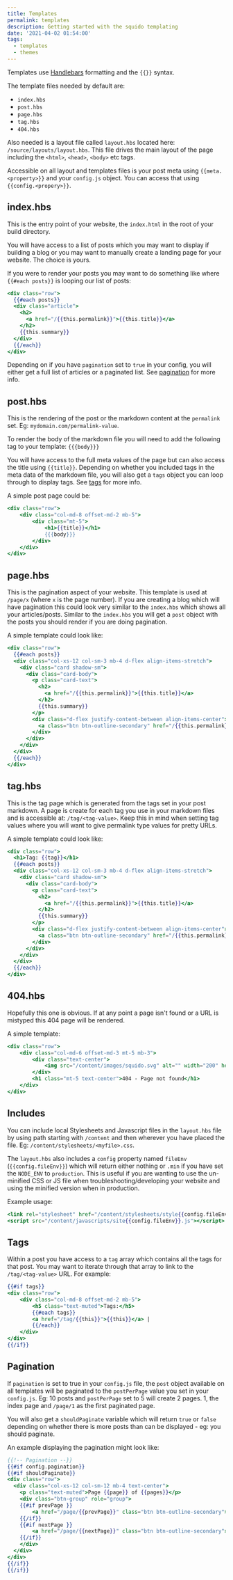 ```yaml
---
title: Templates
permalink: templates
description: Getting started with the squido templating
date: '2021-04-02 01:54:00'
tags: 
  - templates
  - themes
---
```


Templates use [Handlebars](https://handlebarsjs.com) formatting and the `{{}}` syntax.

The template files needed by default are:

- `index.hbs`
- `post.hbs`
- `page.hbs`
- `tag.hbs`
- `404.hbs`

Also needed is a layout file called `layout.hbs` located here: `/source/layouts/layout.hbs`. This file drives the main layout of the page including the `<html>`, `<head>`, `<body>` etc tags. 

Accessible on all layout and templates files is your post meta using `{{meta.<property>}}` and your `config.js` object. You can access that using `{{config.<propery>}}`. 

## index.hbs

This is the entry point of your website, the `index.html` in the root of your build directory. 

You will have access to a list of posts which you may want to display if building a blog or you may want to manually create a landing page for your website. The choice is yours. 

If you were to render your posts you may want to do something like where `{{#each posts}}` is looping our list  of posts:

``` handlebars
<div class="row">
  {{#each posts}}
  <div class="article">
    <h2>
      <a href="/{{this.permalink}}">{{this.title}}</a> 
    </h2>
    {{this.summary}}
  </div>
  {{/each}}
</div>
```

Depending on if you have `pagination` set to `true` in your config, you will either get a full list of articles or a paginated list. See [pagination](#pagination) for more info. 

## post.hbs

This is the rendering of the post or the markdown content at the `permalink` set. Eg: `mydomain.com/permalink-value`.

To render the body of the markdown file you will need to add the following tag to your template: `{{{body}}}`

You will have access to the full meta values of the page but can also access the title using `{{title}}`. Depending on whether you included tags in the meta data of the markdown file, you will also get a `tags` object you can loop through to display tags. See [tags](#tags) for more info.

A simple post page could be:

``` handlebars
<div class="row">
    <div class="col-md-8 offset-md-2 mb-5">
        <div class="mt-5">
            <h1>{{title}}</h1>
            {{{body}}}
        </div>
    </div>
</div>
```

## page.hbs

This is the pagination aspect of your website. This template is used at `/page/x` (where `x` is the page number). If you are creating a blog which will have pagination this could look very similar to the `index.hbs` which shows all your articles/posts. Similar to the `index.hbs` you will get a `post` object with the posts you should render if you are doing pagination. 

A simple template could look like:

``` handlebars
<div class="row">
  {{#each posts}}
  <div class="col-xs-12 col-sm-3 mb-4 d-flex align-items-stretch">
    <div class="card shadow-sm">
      <div class="card-body">
        <p class="card-text">
          <h2>
            <a href="/{{this.permalink}}">{{this.title}}</a> 
          </h2>
          {{this.summary}}
        </p>
        <div class="d-flex justify-content-between align-items-center">
          <a class="btn btn-outline-secondary" href="/{{this.permalink}}">Read more..</a>
        </div>
      </div>
    </div>
  </div>
  {{/each}}
</div>
```

## tag.hbs

This is the tag page which is generated from the tags set in your post markdown. A page is create for each tag you use in your markdown files and is accessible at: `/tag/<tag-value>`. Keep this in mind when setting tag values where you will want to give permalink type values for pretty URLs.

A simple template could look like:

``` handlebars
<div class="row">
  <h1>Tag: {{tag}}</h1>
  {{#each posts}}
  <div class="col-xs-12 col-sm-3 mb-4 d-flex align-items-stretch">
    <div class="card shadow-sm">
      <div class="card-body">
        <p class="card-text">
          <h2>
            <a href="/{{this.permalink}}">{{this.title}}</a> 
          </h2>
          {{this.summary}}
        </p>
        <div class="d-flex justify-content-between align-items-center">
          <a class="btn btn-outline-secondary" href="/{{this.permalink}}">Read more..</a>
        </div>
      </div>
    </div>
  </div>
  {{/each}}
</div>
```

## 404.hbs

Hopefully this one is obvious. If at any point a page isn't found or a URL is mistyped this 404 page will be rendered.

A simple template:

``` handlebars
<div class="row">
    <div class="col-md-6 offset-md-3 mt-5 mb-3">
        <div class="text-center">
            <img src="/content/images/squido.svg" alt="" width="200" height="200" class="img-fluid">
        </div>
        <h1 class="mt-5 text-center">404 - Page not found</h1>
    </div>
</div>
```

## Includes

You can include local Stylesheets and Javascript files in the `layout.hbs` file by using path starting with `/content` and then wherever you have placed the file. Eg: `/content/stylesheets/<myfile>.css`.

The `layout.hbs` also includes a `config` property named `fileEnv` (`{{config.fileEnv}}`) which will return either nothing or `.min` if you have set the `NODE_ENV` to `production`. This is useful if you are wanting to use the un-minified CSS or JS file when troubleshooting/developing your website and using the minified version when in production.

Example usage:

``` handlebars
<link rel="stylesheet" href="/content/stylesheets/style{{config.fileEnv}}.css">
<script src="/content/javascripts/site{{config.fileEnv}}.js"></script>
```

## Tags

Within a post you have access to a `tag` array which contains all the tags for that post. You may want to iterate through that array to link to the `/tag/<tag-value>` URL. For example:

``` handlebars
{{#if tags}}
<div class="row">
    <div class="col-md-8 offset-md-2 mb-5">
        <h5 class="text-muted">Tags:</h5>
        {{#each tags}}
        <a href="/tag/{{this}}">{{this}}</a> |
        {{/each}}
    </div>
</div>
{{/if}}
```

## Pagination

If `pagination` is set to true in your `config.js` file, the `post` object available on all templates will be paginated to the `postPerPage` value you set in your `config.js`. Eg: 10 posts and `postPerPage` set to 5 will create 2 pages. 1, the index page and `/page/1` as the first paginated page. 

You will also get a `shouldPaginate` variable which will return `true` or `false` depending on whether there is more posts than can be displayed - eg: you should paginate. 

An example displaying the pagination might look like:

``` handlebars
{{!-- Pagination --}}
{{#if config.pagination}}
{{#if shouldPaginate}}
<div class="row">
  <div class="col-xs-12 col-sm-12 mb-4 text-center">
    <p class="text-muted">Page {{page}} of {{pages}}</p>
    <div class="btn-group" role="group">
    {{#if prevPage }}
        <a href="/page/{{prevPage}}" class="btn btn-outline-secondary">&laquo; Prev Page</a>
    {{/if}}
    {{#if nextPage }}
        <a href="/page/{{nextPage}}" class="btn btn-outline-secondary">Next Page &raquo;</a>
    {{/if}}
    </div>
  </div>
</div>
{{/if}}
{{/if}}
```



